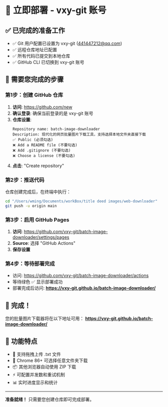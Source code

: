 # 🚀 立即部署 - vxy-git 账号

## ✅ 已完成的准备工作

- ✅ Git 用户配置已设置为 vxy-git (441447212@qq.com)
- ✅ 远程仓库地址已配置
- ✅ 所有代码已提交到本地仓库
- ✅ GitHub CLI 已切换到 vxy-git 账号

## 🎯 需要您完成的步骤

### 第1步：创建 GitHub 仓库

1. **访问**: https://github.com/new
2. **确认登录**: 确保当前登录的是 vxy-git 账号
3. **仓库设置**:
   ```
   Repository name: batch-image-downloader
   Description: 现代化的网页批量图片下载工具，支持选择本地文件夹直接下载
   ✅ Public (必须勾选)
   ❌ Add a README file (不要勾选)
   ❌ Add .gitignore (不要勾选)
   ❌ Choose a license (不要勾选)
   ```
4. **点击**: "Create repository"

### 第2步：推送代码

仓库创建完成后，在终端中执行：

```bash
cd "/Users/wming/Documents/workBox/title deed images/web-downloader"
git push -u origin main
```

### 第3步：启用 GitHub Pages

1. **访问**: https://github.com/vxy-git/batch-image-downloader/settings/pages
2. **Source**: 选择 "GitHub Actions"
3. **保存设置**

### 第4步：等待部署完成

- 访问: https://github.com/vxy-git/batch-image-downloader/actions
- 等待绿色 ✅ 显示部署成功
- 部署完成后访问: **https://vxy-git.github.io/batch-image-downloader/**

## 🎉 完成！

您的批量图片下载器将在以下地址可用：
**https://vxy-git.github.io/batch-image-downloader/**

## 🔧 功能特点

- 📁 支持拖拽上传 .txt 文件
- 🚀 Chrome 86+ 可选择任意文件夹下载
- 📦 其他浏览器自动使用 ZIP 下载
- ⚡ 可配置并发数和重试机制
- 📊 实时进度显示和统计

---

**准备就绪！** 只需要您创建仓库即可完成部署。
